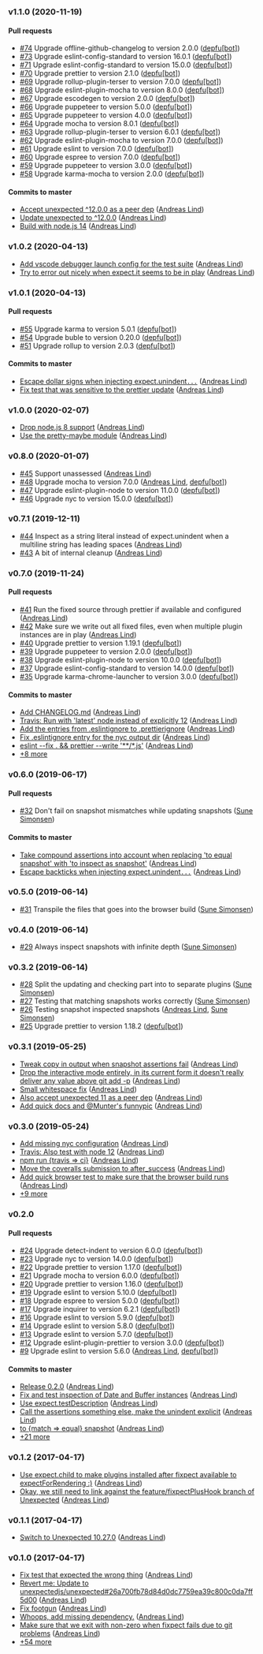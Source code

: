 ### v1.1.0 (2020-11-19)

#### Pull requests

- [#74](https://github.com/unexpectedjs/unexpected-snapshot/pull/74) Upgrade offline-github-changelog to version 2.0.0 ([depfu[bot]](mailto:23717796+depfu[bot]@users.noreply.github.com))
- [#73](https://github.com/unexpectedjs/unexpected-snapshot/pull/73) Upgrade eslint-config-standard to version 16.0.1 ([depfu[bot]](mailto:23717796+depfu[bot]@users.noreply.github.com))
- [#71](https://github.com/unexpectedjs/unexpected-snapshot/pull/71) Upgrade eslint-config-standard to version 15.0.0 ([depfu[bot]](mailto:23717796+depfu[bot]@users.noreply.github.com))
- [#70](https://github.com/unexpectedjs/unexpected-snapshot/pull/70) Upgrade prettier to version 2.1.0 ([depfu[bot]](mailto:23717796+depfu[bot]@users.noreply.github.com))
- [#69](https://github.com/unexpectedjs/unexpected-snapshot/pull/69) Upgrade rollup-plugin-terser to version 7.0.0 ([depfu[bot]](mailto:23717796+depfu[bot]@users.noreply.github.com))
- [#68](https://github.com/unexpectedjs/unexpected-snapshot/pull/68) Upgrade eslint-plugin-mocha to version 8.0.0 ([depfu[bot]](mailto:23717796+depfu[bot]@users.noreply.github.com))
- [#67](https://github.com/unexpectedjs/unexpected-snapshot/pull/67) Upgrade escodegen to version 2.0.0 ([depfu[bot]](mailto:23717796+depfu[bot]@users.noreply.github.com))
- [#66](https://github.com/unexpectedjs/unexpected-snapshot/pull/66) Upgrade puppeteer to version 5.0.0 ([depfu[bot]](mailto:23717796+depfu[bot]@users.noreply.github.com))
- [#65](https://github.com/unexpectedjs/unexpected-snapshot/pull/65) Upgrade puppeteer to version 4.0.0 ([depfu[bot]](mailto:23717796+depfu[bot]@users.noreply.github.com))
- [#64](https://github.com/unexpectedjs/unexpected-snapshot/pull/64) Upgrade mocha to version 8.0.1 ([depfu[bot]](mailto:23717796+depfu[bot]@users.noreply.github.com))
- [#63](https://github.com/unexpectedjs/unexpected-snapshot/pull/63) Upgrade rollup-plugin-terser to version 6.0.1 ([depfu[bot]](mailto:23717796+depfu[bot]@users.noreply.github.com))
- [#62](https://github.com/unexpectedjs/unexpected-snapshot/pull/62) Upgrade eslint-plugin-mocha to version 7.0.0 ([depfu[bot]](mailto:23717796+depfu[bot]@users.noreply.github.com))
- [#61](https://github.com/unexpectedjs/unexpected-snapshot/pull/61) Upgrade eslint to version 7.0.0 ([depfu[bot]](mailto:23717796+depfu[bot]@users.noreply.github.com))
- [#60](https://github.com/unexpectedjs/unexpected-snapshot/pull/60) Upgrade espree to version 7.0.0 ([depfu[bot]](mailto:23717796+depfu[bot]@users.noreply.github.com))
- [#59](https://github.com/unexpectedjs/unexpected-snapshot/pull/59) Upgrade puppeteer to version 3.0.0 ([depfu[bot]](mailto:23717796+depfu[bot]@users.noreply.github.com))
- [#58](https://github.com/unexpectedjs/unexpected-snapshot/pull/58) Upgrade karma-mocha to version 2.0.0 ([depfu[bot]](mailto:23717796+depfu[bot]@users.noreply.github.com))

#### Commits to master

- [Accept unexpected ^12.0.0 as a peer dep](https://github.com/unexpectedjs/unexpected-snapshot/commit/3b8739b6d08035048f58d077b9453c65ec9c12d7) ([Andreas Lind](mailto:andreaslindpetersen@gmail.com))
- [Update unexpected to ^12.0.0](https://github.com/unexpectedjs/unexpected-snapshot/commit/496b9572a8fdd1c012093086caa250657642771a) ([Andreas Lind](mailto:andreaslindpetersen@gmail.com))
- [Build with node.js 14](https://github.com/unexpectedjs/unexpected-snapshot/commit/2f7ab0991d8e335815a132ac28efec4006ce0992) ([Andreas Lind](mailto:andreaslindpetersen@gmail.com))

### v1.0.2 (2020-04-13)

- [Add vscode debugger launch config for the test suite](https://github.com/unexpectedjs/unexpected-snapshot/commit/12d39962a8a4cac1d419077e180a96dd5551c1ed) ([Andreas Lind](mailto:andreas.lind@peakon.com))
- [Try to error out nicely when expect.it seems to be in play](https://github.com/unexpectedjs/unexpected-snapshot/commit/bca2294d318fda6c7c653cba424cf86f37e8d3b4) ([Andreas Lind](mailto:andreas.lind@peakon.com))

### v1.0.1 (2020-04-13)

#### Pull requests

- [#55](https://github.com/unexpectedjs/unexpected-snapshot/pull/55) Upgrade karma to version 5.0.1 ([depfu[bot]](mailto:23717796+depfu[bot]@users.noreply.github.com))
- [#54](https://github.com/unexpectedjs/unexpected-snapshot/pull/54) Upgrade buble to version 0.20.0 ([depfu[bot]](mailto:23717796+depfu[bot]@users.noreply.github.com))
- [#51](https://github.com/unexpectedjs/unexpected-snapshot/pull/51) Upgrade rollup to version 2.0.3 ([depfu[bot]](mailto:23717796+depfu[bot]@users.noreply.github.com))

#### Commits to master

- [Escape dollar signs when injecting expect.unindent`...`](https://github.com/unexpectedjs/unexpected-snapshot/commit/03f76f5fb0ab206994185cf77f09ab6cf0c1de8b) ([Andreas Lind](mailto:andreas.lind@peakon.com))
- [Fix test that was sensitive to the prettier update](https://github.com/unexpectedjs/unexpected-snapshot/commit/734a4876218890a3f0ee91a78566504bfce4a35c) ([Andreas Lind](mailto:andreas.lind@peakon.com))

### v1.0.0 (2020-02-07)

- [Drop node.js 8 support](https://github.com/unexpectedjs/unexpected-snapshot/commit/c9b0f59fec9e8280eff6db9d87d1367ba66bf458) ([Andreas Lind](mailto:andreas.lind@peakon.com))
- [Use the pretty-maybe module](https://github.com/unexpectedjs/unexpected-snapshot/commit/013e0043dce1cfb72ecb63ef2f343b27197aec1d) ([Andreas Lind](mailto:andreaslindpetersen@gmail.com))

### v0.8.0 (2020-01-07)

- [#45](https://github.com/unexpectedjs/unexpected-snapshot/pull/45) Support unassessed ([Andreas Lind](mailto:andreaslindpetersen@gmail.com))
- [#48](https://github.com/unexpectedjs/unexpected-snapshot/pull/48) Upgrade mocha to version 7.0.0 ([Andreas Lind](mailto:andreaslindpetersen@gmail.com), [depfu[bot]](mailto:23717796+depfu[bot]@users.noreply.github.com))
- [#47](https://github.com/unexpectedjs/unexpected-snapshot/pull/47) Upgrade eslint-plugin-node to version 11.0.0 ([depfu[bot]](mailto:23717796+depfu[bot]@users.noreply.github.com))
- [#46](https://github.com/unexpectedjs/unexpected-snapshot/pull/46) Upgrade nyc to version 15.0.0 ([depfu[bot]](mailto:23717796+depfu[bot]@users.noreply.github.com))

### v0.7.1 (2019-12-11)

- [#44](https://github.com/unexpectedjs/unexpected-snapshot/pull/44) Inspect as a string literal instead of expect.unindent when a multiline string has leading spaces ([Andreas Lind](mailto:andreaslindpetersen@gmail.com))
- [#43](https://github.com/unexpectedjs/unexpected-snapshot/pull/43) A bit of internal cleanup ([Andreas Lind](mailto:andreaslindpetersen@gmail.com))

### v0.7.0 (2019-11-24)

#### Pull requests

- [#41](https://github.com/unexpectedjs/unexpected-snapshot/pull/41) Run the fixed source through prettier if available and configured ([Andreas Lind](mailto:andreaslindpetersen@gmail.com))
- [#42](https://github.com/unexpectedjs/unexpected-snapshot/pull/42) Make sure we write out all fixed files, even when multiple plugin instances are in play ([Andreas Lind](mailto:andreaslindpetersen@gmail.com))
- [#40](https://github.com/unexpectedjs/unexpected-snapshot/pull/40) Upgrade prettier to version 1.19.1 ([depfu[bot]](mailto:23717796+depfu[bot]@users.noreply.github.com))
- [#39](https://github.com/unexpectedjs/unexpected-snapshot/pull/39) Upgrade puppeteer to version 2.0.0 ([depfu[bot]](mailto:23717796+depfu[bot]@users.noreply.github.com))
- [#38](https://github.com/unexpectedjs/unexpected-snapshot/pull/38) Upgrade eslint-plugin-node to version 10.0.0 ([depfu[bot]](mailto:23717796+depfu[bot]@users.noreply.github.com))
- [#37](https://github.com/unexpectedjs/unexpected-snapshot/pull/37) Upgrade eslint-config-standard to version 14.0.0 ([depfu[bot]](mailto:23717796+depfu[bot]@users.noreply.github.com))
- [#35](https://github.com/unexpectedjs/unexpected-snapshot/pull/35) Upgrade karma-chrome-launcher to version 3.0.0 ([depfu[bot]](mailto:23717796+depfu[bot]@users.noreply.github.com))

#### Commits to master

- [Add CHANGELOG.md](https://github.com/unexpectedjs/unexpected-snapshot/commit/f6a38fa69c4740a83a3c96c3511964b024cb02b8) ([Andreas Lind](mailto:andreaslindpetersen@gmail.com))
- [Travis: Run with 'latest' node instead of explicitly 12](https://github.com/unexpectedjs/unexpected-snapshot/commit/2d0d3b737548689e01727b193d250dd07c605587) ([Andreas Lind](mailto:andreaslindpetersen@gmail.com))
- [Add the entries from .eslintignore to .prettierignore](https://github.com/unexpectedjs/unexpected-snapshot/commit/85a2981e65f469156758dc8d345b1a5df478a09c) ([Andreas Lind](mailto:andreaslindpetersen@gmail.com))
- [Fix .eslintignore entry for the nyc output dir](https://github.com/unexpectedjs/unexpected-snapshot/commit/164e8840e826d2c168f7fd310fe037605bc8b7c8) ([Andreas Lind](mailto:andreaslindpetersen@gmail.com))
- [eslint --fix . && prettier --write '\*\*\/\*.js'](https://github.com/unexpectedjs/unexpected-snapshot/commit/14087fccd7620fce98f3052cbf84b929d907ce59) ([Andreas Lind](mailto:andreaslindpetersen@gmail.com))
- [+8 more](https://github.com/unexpectedjs/unexpected-snapshot/compare/v0.6.0...v0.7.0)

### v0.6.0 (2019-06-17)

#### Pull requests

- [#32](https://github.com/unexpectedjs/unexpected-snapshot/pull/32) Don't fail on snapshot mismatches while updating snapshots ([Sune Simonsen](mailto:sune@we-knowhow.dk))

#### Commits to master

- [Take compound assertions into account when replacing 'to equal snapshot' with 'to inspect as snapshot'](https://github.com/unexpectedjs/unexpected-snapshot/commit/c893771bda3a0cad6153e70e09a36eedcfe8402f) ([Andreas Lind](mailto:andreaslindpetersen@gmail.com))
- [Escape backticks when injecting expect.unindent`...`](https://github.com/unexpectedjs/unexpected-snapshot/commit/5f6269457a7b32894ff56263b9efb3d9d6bd0a94) ([Andreas Lind](mailto:andreaslindpetersen@gmail.com))

### v0.5.0 (2019-06-14)

- [#31](https://github.com/unexpectedjs/unexpected-snapshot/pull/31) Transpile the files that goes into the browser build ([Sune Simonsen](mailto:sune@we-knowhow.dk))

### v0.4.0 (2019-06-14)

- [#29](https://github.com/unexpectedjs/unexpected-snapshot/pull/29) Always inspect snapshots with infinite depth ([Sune Simonsen](mailto:sune@we-knowhow.dk))

### v0.3.2 (2019-06-14)

- [#28](https://github.com/unexpectedjs/unexpected-snapshot/pull/28) Split the updating and checking part into to separate plugins ([Sune Simonsen](mailto:sune@we-knowhow.dk))
- [#27](https://github.com/unexpectedjs/unexpected-snapshot/pull/27) Testing that matching snapshots works correctly ([Sune Simonsen](mailto:sune@we-knowhow.dk))
- [#26](https://github.com/unexpectedjs/unexpected-snapshot/pull/26) Testing snapshot inspected snapshots ([Andreas Lind](mailto:andreaslindpetersen@gmail.com), [Sune Simonsen](mailto:sune@we-knowhow.dk))
- [#25](https://github.com/unexpectedjs/unexpected-snapshot/pull/25) Upgrade prettier to version 1.18.2 ([depfu[bot]](mailto:depfu[bot]@users.noreply.github.com))

### v0.3.1 (2019-05-25)

- [Tweak copy in output when snapshot assertions fail](https://github.com/unexpectedjs/unexpected-snapshot/commit/846d75ed9646f1e88d9657e6c3a60dfab41e677e) ([Andreas Lind](mailto:andreaslindpetersen@gmail.com))
- [Drop the interactive mode entirely, in its current form it doesn't really deliver any value above git add -p](https://github.com/unexpectedjs/unexpected-snapshot/commit/10089c59064215733a41cb7438f9cec0ac966c0e) ([Andreas Lind](mailto:andreaslindpetersen@gmail.com))
- [Small whitespace fix](https://github.com/unexpectedjs/unexpected-snapshot/commit/a7c6a12d48e1f3ccba601d8f65c2356c12fef4e6) ([Andreas Lind](mailto:andreaslindpetersen@gmail.com))
- [Also accept unexpected 11 as a peer dep](https://github.com/unexpectedjs/unexpected-snapshot/commit/619393caaf8f45645bd8ffc4448dff18949d7e49) ([Andreas Lind](mailto:andreaslindpetersen@gmail.com))
- [Add quick docs and @Munter's funnypic](https://github.com/unexpectedjs/unexpected-snapshot/commit/9b83bfa7c512ec55fadfbcaa16576d7bf8cda114) ([Andreas Lind](mailto:andreaslindpetersen@gmail.com))

### v0.3.0 (2019-05-24)

- [Add missing nyc configuration](https://github.com/unexpectedjs/unexpected-snapshot/commit/93d4c6ce1b1fae10b1d709d7be6fae52c8cf24cf) ([Andreas Lind](mailto:andreaslindpetersen@gmail.com))
- [Travis: Also test with node 12](https://github.com/unexpectedjs/unexpected-snapshot/commit/65b6a26005912cdf5e8380a8c6da149c9c7359fe) ([Andreas Lind](mailto:andreaslindpetersen@gmail.com))
- [npm run {travis =&gt; ci}](https://github.com/unexpectedjs/unexpected-snapshot/commit/d600650ee5443d8d5ee89222db4f415684d0e10b) ([Andreas Lind](mailto:andreaslindpetersen@gmail.com))
- [Move the coveralls submission to after\_success](https://github.com/unexpectedjs/unexpected-snapshot/commit/40ad93ad88be87ef4d13efd36dc76f0db2e8ee56) ([Andreas Lind](mailto:andreaslindpetersen@gmail.com))
- [Add quick browser test to make sure that the browser build runs](https://github.com/unexpectedjs/unexpected-snapshot/commit/cf783828c3f1103cf78e12a80a24f59448724aa6) ([Andreas Lind](mailto:andreaslindpetersen@gmail.com))
- [+9 more](https://github.com/unexpectedjs/unexpected-snapshot/compare/v0.2.0...v0.3.0)

### v0.2.0

#### Pull requests

- [#24](https://github.com/unexpectedjs/unexpected-snapshot/pull/24) Upgrade detect-indent to version 6.0.0 ([depfu[bot]](mailto:depfu[bot]@users.noreply.github.com))
- [#23](https://github.com/unexpectedjs/unexpected-snapshot/pull/23) Upgrade nyc to version 14.0.0 ([depfu[bot]](mailto:depfu[bot]@users.noreply.github.com))
- [#22](https://github.com/unexpectedjs/unexpected-snapshot/pull/22) Upgrade prettier to version 1.17.0 ([depfu[bot]](mailto:depfu[bot]@users.noreply.github.com))
- [#21](https://github.com/unexpectedjs/unexpected-snapshot/pull/21) Upgrade mocha to version 6.0.0 ([depfu[bot]](mailto:depfu[bot]@users.noreply.github.com))
- [#20](https://github.com/unexpectedjs/unexpected-snapshot/pull/20) Upgrade prettier to version 1.16.0 ([depfu[bot]](mailto:depfu[bot]@users.noreply.github.com))
- [#19](https://github.com/unexpectedjs/unexpected-snapshot/pull/19) Upgrade eslint to version 5.10.0 ([depfu[bot]](mailto:depfu[bot]@users.noreply.github.com))
- [#18](https://github.com/unexpectedjs/unexpected-snapshot/pull/18) Upgrade espree to version 5.0.0 ([depfu[bot]](mailto:depfu[bot]@users.noreply.github.com))
- [#17](https://github.com/unexpectedjs/unexpected-snapshot/pull/17) Upgrade inquirer to version 6.2.1 ([depfu[bot]](mailto:depfu[bot]@users.noreply.github.com))
- [#16](https://github.com/unexpectedjs/unexpected-snapshot/pull/16) Upgrade eslint to version 5.9.0 ([depfu[bot]](mailto:depfu[bot]@users.noreply.github.com))
- [#14](https://github.com/unexpectedjs/unexpected-snapshot/pull/14) Upgrade eslint to version 5.8.0 ([depfu[bot]](mailto:depfu[bot]@users.noreply.github.com))
- [#13](https://github.com/unexpectedjs/unexpected-snapshot/pull/13) Upgrade eslint to version 5.7.0 ([depfu[bot]](mailto:depfu[bot]@users.noreply.github.com))
- [#12](https://github.com/unexpectedjs/unexpected-snapshot/pull/12) Upgrade eslint-plugin-prettier to version 3.0.0 ([depfu[bot]](mailto:depfu[bot]@users.noreply.github.com))
- [#9](https://github.com/unexpectedjs/unexpected-snapshot/pull/9) Upgrade eslint to version 5.6.0 ([Andreas Lind](mailto:andreaslindpetersen@gmail.com), [depfu[bot]](mailto:depfu[bot]@users.noreply.github.com))

#### Commits to master

- [Release 0.2.0](https://github.com/unexpectedjs/unexpected-snapshot/commit/a16c3b0266af74c28bb4a370a9a0e54fafb223b9) ([Andreas Lind](mailto:andreaslindpetersen@gmail.com))
- [Fix and test inspection of Date and Buffer instances](https://github.com/unexpectedjs/unexpected-snapshot/commit/ea68dcc998c93976cbea64a7ecfc4fef140f566e) ([Andreas Lind](mailto:andreaslindpetersen@gmail.com))
- [Use expect.testDescription](https://github.com/unexpectedjs/unexpected-snapshot/commit/006470d8ac3a8f8bc8905a77f433f41119d6702c) ([Andreas Lind](mailto:andreaslindpetersen@gmail.com))
- [Call the assertions something else, make the unindent explicit](https://github.com/unexpectedjs/unexpected-snapshot/commit/cd883b3c15efa778f7cf99508425fba58933463a) ([Andreas Lind](mailto:andreaslindpetersen@gmail.com))
- [to {match =&gt; equal} snapshot](https://github.com/unexpectedjs/unexpected-snapshot/commit/a359bda42b136ea7cb5f74b6b11dc97adce6e9fb) ([Andreas Lind](mailto:andreaslindpetersen@gmail.com))
- [+21 more](https://github.com/unexpectedjs/unexpected-snapshot/compare/v0.1.2...v0.2.0)

### v0.1.2 (2017-04-17)

- [Use expect.child to make plugins installed after fixpect available to expectForRendering :\)](https://github.com/unexpectedjs/unexpected-snapshot/commit/1883e066b7d5a33aef3c5d6f3e9ee7a79cc21256) ([Andreas Lind](mailto:andreas@one.com))
- [Okay, we still need to link against the feature\/fixpectPlusHook branch of Unexpected](https://github.com/unexpectedjs/unexpected-snapshot/commit/ca195965ae5c07acc2fc64fc1b77cf72cca8a2a1) ([Andreas Lind](mailto:andreas@one.com))

### v0.1.1 (2017-04-17)

- [Switch to Unexpected 10.27.0](https://github.com/unexpectedjs/unexpected-snapshot/commit/815e729855bfb174d810f32c5e658c8f6b1bff29) ([Andreas Lind](mailto:andreas@one.com))

### v0.1.0 (2017-04-17)

- [Fix test that expected the wrong thing](https://github.com/unexpectedjs/unexpected-snapshot/commit/47d998ac793d41ada6dc8b10eed1c7cfbd0226d6) ([Andreas Lind](mailto:andreas@one.com))
- [Revert me: Update to unexpectedjs\/unexpected\#26a700fb78d84d0dc7759ea39c800c0da7ff5d00](https://github.com/unexpectedjs/unexpected-snapshot/commit/2d0dd34d3cf762b26925b21a95a22c3a6cebb9b6) ([Andreas Lind](mailto:andreas@one.com))
- [Fix footgun](https://github.com/unexpectedjs/unexpected-snapshot/commit/da860ac6e215f2412ebf3ec513914dbca3da2c64) ([Andreas Lind](mailto:andreas@one.com))
- [Whoops, add missing dependency.](https://github.com/unexpectedjs/unexpected-snapshot/commit/ac55997d96eda0f16e80f27d12dfa79c03e57345) ([Andreas Lind](mailto:andreas@one.com))
- [Make sure that we exit with non-zero when fixpect fails due to git problems](https://github.com/unexpectedjs/unexpected-snapshot/commit/35d1e17eeaf0442a5c34bff9b8a46ab7466c145e) ([Andreas Lind](mailto:andreas@one.com))
- [+54 more](https://github.com/unexpectedjs/unexpected-snapshot/compare/35d1e17eeaf0442a5c34bff9b8a46ab7466c145e...v0.1.0)

